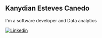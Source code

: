 
## Kanydian Esteves Canedo

I'm a software developer and Data analytics

[![Linkedin](https://img.shields.io/badge/-LinkedIn-blue?style=flat-square&logo=Linkedin&logoColor=white&link=https://www.linkedin.com/in/kanydian-esteves-07b0531a7/)](https://www.linkedin.com/in/kanydian-esteves-07b0531a7/)
